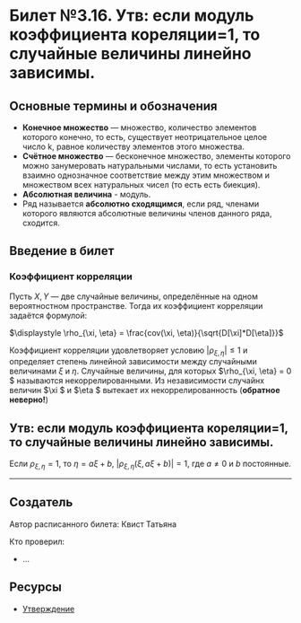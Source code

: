 # Билет №3.16. Утв: если модуль коэффициента кореляции=1, то случайные величины линейно зависимы.

<!-- **Краткое определение:** бла-бла-бла    -->
<!-- **Длинное определение:** бла-бла-бла -->

## Основные термины и обозначения

- **Конечное множество** — множество, количество элементов которого конечно, то есть, существует неотрицательное целое число k, равное количеству элементов этого множества.
- **Счётное множество** — бесконечное множество, элементы которого можно занумеровать натуральными числами, то есть установить взаимно однозначное соответствие между этим множеством и множеством всех натуральных чисел (то есть есть биекция).
- **Абсолютная величина** - модуль.
- Ряд называется **абсолютно сходящимся**, если ряд, членами которого являются абсолютные величины членов данного ряда, сходится.

## Введение в билет

### Коэффициент корреляции 

Пусть $\displaystyle X,Y$ — две случайные величины, определённые на одном вероятностном пространстве. Тогда их коэффициент корреляции задаётся формулой:

$\displaystyle \rho_{\xi, \eta} = \frac{cov(\xi, \eta)}{\sqrt{D[\xi]*D[\eta]}}$

Коэффициент корреляции удовлетворяет условию $|\rho_{\xi, \eta}| \leq 1$ и определяет степень линейной зависимости между 
случайными величинами $\xi$ 
и $\eta$. 
Случайные величины, для которых  $\rho_{\xi, \eta} = 0 $ называются некоррелированными. Из независимости случайнх величин  $\xi $ и  $\eta $ вытекает их некоррелированность (**обратное неверно!**)

##  Утв: если модуль коэффициента кореляции=1, то случайные величины линейно зависимы.

Если $\rho_{\xi, \eta}=1$, 
то $\eta=a\xi+b$, 
$|\rho_{\xi, \eta}(\xi,a\xi + b)|=1$, 
где $a \neq 0$ 
и $b$ постоянные.

---
## Создатель

Автор расписанного билета: Квист Татьяна

Кто проверил:
- ...

## Ресурсы
- [Утверждение](https://math.semestr.ru/corel/prim.php)

